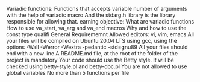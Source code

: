 Variadic functions: Functions that accepts variable number of arguments with the help of variadic macro
And the stdarg.h library is the library responsible for allowing that.
earning objective: 
What are variadic functions
How to use va_start, va_arg and va_end macros
Why and how to use the const type qualifi
General  Requirememnt
Allowed editors: vi, vim, emacs
All your files will be compiled on Ubuntu 20.04 LTS using gcc, using the options -Wall -Werror -Wextra -pedantic -std=gnu89
All your files should end with a new line
A README.md file, at the root of the folder of the project is mandatory
Your code should use the Betty style. It will be checked using betty-style.pl and betty-doc.pl
You are not allowed to use global variables
No more than 5 functions per file

